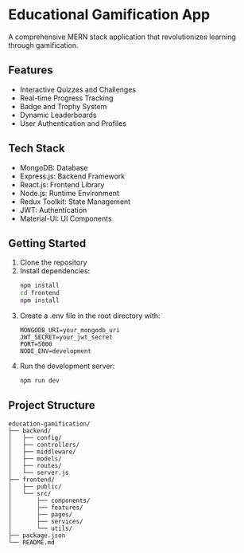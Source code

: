 # Educational Gamification App

A comprehensive MERN stack application that revolutionizes learning through gamification.

## Features

- Interactive Quizzes and Challenges
- Real-time Progress Tracking
- Badge and Trophy System
- Dynamic Leaderboards
- User Authentication and Profiles

## Tech Stack

- MongoDB: Database
- Express.js: Backend Framework
- React.js: Frontend Library
- Node.js: Runtime Environment
- Redux Toolkit: State Management
- JWT: Authentication
- Material-UI: UI Components

## Getting Started

1. Clone the repository
2. Install dependencies:
   ```bash
   npm install
   cd frontend
   npm install
   ```
3. Create a .env file in the root directory with:
   ```
   MONGODB_URI=your_mongodb_uri
   JWT_SECRET=your_jwt_secret
   PORT=5000
   NODE_ENV=development
   ```
4. Run the development server:
   ```bash
   npm run dev
   ```

## Project Structure

```
education-gamification/
├── backend/
│   ├── config/
│   ├── controllers/
│   ├── middleware/
│   ├── models/
│   ├── routes/
│   └── server.js
├── frontend/
│   ├── public/
│   └── src/
│       ├── components/
│       ├── features/
│       ├── pages/
│       ├── services/
│       └── utils/
├── package.json
└── README.md
```
